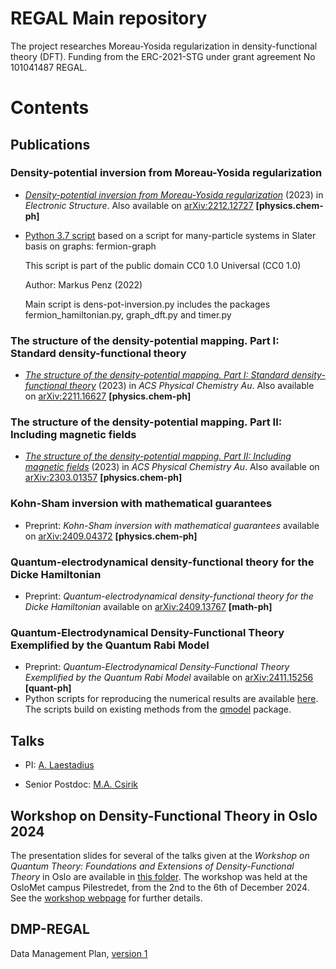 # REGAL Main repository

The project researches Moreau-Yosida regularization in density-functional theory (DFT). Funding from the ERC-2021-STG under grant agreement No 101041487 REGAL.

# Contents

## Publications

### Density-potential inversion from Moreau-Yosida regularization

+ [*Density-potential inversion from Moreau-Yosida regularization*](https://doi.org/10.1088/2516-1075/acc626) (2023) in *Electronic Structure*. Also available on [arXiv:2212.12727](https://arxiv.org/abs/2212.12727) **\[physics.chem-ph\]** 
+ [Python 3.7 script](https://github.com/ERC-REGAL/REGAL/tree/main/MY-ZMP) based on a script for many-particle systems in Slater basis on graphs: fermion-graph

   This script is part of the public domain CC0 1.0 Universal (CC0 1.0)

   Author: Markus Penz (2022)

   Main script is dens-pot-inversion.py includes the packages fermion_hamiltonian.py, graph_dft.py and timer.py


### The structure of the density-potential mapping. Part I: Standard density-functional theory

+ [*The structure of the density-potential mapping. Part I: Standard density-functional theory*](https://doi.org/10.1021/acsphyschemau.2c00069) (2023) in *ACS Physical Chemistry Au*. Also available on [arXiv:2211.16627](https://arxiv.org/abs/2211.16627) **\[physics.chem-ph\]** 


### The structure of the density-potential mapping. Part II: Including magnetic fields

+ [*The structure of the density-potential mapping. Part II: Including magnetic fields*](https://doi.org/10.1021/acsphyschemau.3c00006) (2023) in *ACS Physical Chemistry Au*. Also available on [arXiv:2303.01357](https://arxiv.org/abs/2303.01357) **\[physics.chem-ph\]** 

### Kohn-Sham inversion with mathematical guarantees
+ Preprint: *Kohn-Sham inversion with mathematical guarantees* available on [arXiv:2409.04372](https://arxiv.org/abs/2409.04372) **\[physics.chem-ph\]**

### Quantum-electrodynamical density-functional theory for the Dicke Hamiltonian
+ Preprint: *Quantum-electrodynamical density-functional theory for the Dicke Hamiltonian* available on [arXiv:2409.13767](https://arxiv.org/abs/2409.13767) **\[math-ph\]**

### Quantum-Electrodynamical Density-Functional Theory Exemplified by the Quantum Rabi Model
+ Preprint: *Quantum-Electrodynamical Density-Functional Theory Exemplified by the Quantum Rabi Model* available on [arXiv:2411.15256](https://arxiv.org/abs/2411.15256) **\[quant-ph\]** 
+ Python scripts for reproducing the numerical results are available [here](https://github.com/VegardFalmaar/QEDFT-Quantum-Rabi-Code). The scripts build on existing methods from the [qmodel](https://github.com/magmage/qmodel) package. 

## Talks

+ PI: [A. Laestadius](https://github.com/ERC-REGAL/REGAL/tree/main/Talks/A.Laestadius)

+ Senior Postdoc: [M.A. Csirik](https://github.com/ERC-REGAL/REGAL/tree/main/Talks/M.A.Csirik)

## Workshop on Density-Functional Theory in Oslo 2024
The presentation slides for several of the talks given at the *Workshop on Quantum Theory: Foundations and Extensions of Density-Functional Theory* in Oslo are available in [this folder](https://github.com/ERC-REGAL/REGAL/tree/main/Workshop-DFT-Oslo-2024). The workshop was held at the OsloMet campus Pilestredet, from the 2nd to the 6th of December 2024. See the [workshop webpage](https://uni.oslomet.no/quantum/workshop-foundations-and-extensions-of-dft/) for further details. 

## DMP-REGAL

Data Management Plan, [version 1](https://github.com/ERC-REGAL/REGAL/tree/main/DMP-REGAL)


